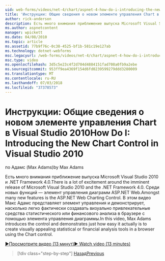 ```yaml
---
uid: web-forms/videos/net-4/chart/aspnet-4-how-do-i-introducing-the-new-chart-control-in-visual-studio-2010
title: 'Инструкции: Общие сведения о новом элементе управления Chart в Visual Studio 2010 | Документация Майкрософт'
author: rick-anderson
description: Есть много внимания приближение выпуска Microsoft Visual Studio 2010 и .NET Framework 4.0. Среди новых функций является ASP.NET...
ms.author: aspnetcontent
manager: wpickett
ms.date: 04/08/2010
ms.topic: article
ms.assetid: 77b9f76c-0c38-4525-bf1b-581c19e127ab
ms.technology: dotnet-webforms
msc.legacyurl: /web-forms/videos/net-4/chart/aspnet-4-how-do-i-introducing-the-new-chart-control-in-visual-studio-2010
msc.type: video
ms.openlocfilehash: 3d5c5e23c4f2d704d4884151fad708a0fb9a2ebe
ms.sourcegitcommit: 953ff9ea4369f154d6fd0239599279ddd3280009
ms.translationtype: MT
ms.contentlocale: ru-RU
ms.lasthandoff: 07/03/2018
ms.locfileid: "37378573"
---
```

<a name="how-do-i-introducing-the-new-chart-control-in-visual-studio-2010"></a><span data-ttu-id="206f1-104">Инструкции: Общие сведения о новом элементе управления Chart в Visual Studio 2010</span><span class="sxs-lookup"><span data-stu-id="206f1-104">How Do I: Introducing the New Chart Control in Visual Studio 2010</span></span>
====================
<span data-ttu-id="206f1-105">по Адамс (Max Adams)</span><span class="sxs-lookup"><span data-stu-id="206f1-105">by Max Adams</span></span>

<span data-ttu-id="206f1-106">Есть много внимания приближение выпуска Microsoft Visual Studio 2010 и .NET Framework 4.0.</span><span class="sxs-lookup"><span data-stu-id="206f1-106">There is a lot of excitement around the imminent release of Microsoft Visual Studio 2010 and the .NET Framework 4.0.</span></span> <span data-ttu-id="206f1-107">Среди новых функций — элемент управления диаграмм ASP.NET Web.</span><span class="sxs-lookup"><span data-stu-id="206f1-107">Amongst many new features is the ASP.NET Web Charting Control.</span></span> <span data-ttu-id="206f1-108">В этом видео Макс Адамс представляет элемент управления и демонстрирует, насколько легко фактически создавать визуально привлекательные средства статистического или финансового анализа в браузере с помощью элемента управления диаграммы.</span><span class="sxs-lookup"><span data-stu-id="206f1-108">In this video, Max Adams introduces the control and demonstrates just how easy it actually is to create visually appealing statistical or financial analysis tools in a browser using the Chart control.</span></span>

[<span data-ttu-id="206f1-109">&#9654;Просмотрите видео (13 минут)</span><span class="sxs-lookup"><span data-stu-id="206f1-109">&#9654; Watch video (13 minutes)</span></span>](https://channel9.msdn.com/Blogs/ASP-NET-Site-Videos/aspnet-4-how-do-i-introducing-the-new-chart-control-in-visual-studio-2010)

> [!div class="step-by-step"]
> [<span data-ttu-id="206f1-110">Назад</span><span class="sxs-lookup"><span data-stu-id="206f1-110">Previous</span></span>](aspnet-4-quick-hit-chart-control.md)
